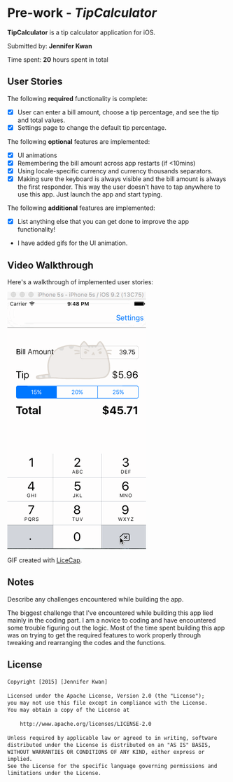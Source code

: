 # Pre-work - *TipCalculator*

**TipCalculator** is a tip calculator application for iOS.

Submitted by: **Jennifer Kwan**

Time spent: **20** hours spent in total

## User Stories

The following **required** functionality is complete:

* [X] User can enter a bill amount, choose a tip percentage, and see the tip and total values.
* [X] Settings page to change the default tip percentage.

The following **optional** features are implemented:
* [X] UI animations
* [X] Remembering the bill amount across app restarts (if <10mins)
* [X] Using locale-specific currency and currency thousands separators.
* [X] Making sure the keyboard is always visible and the bill amount is always the first responder. This way the user doesn't have to tap anywhere to use this app. Just launch the app and start typing.

The following **additional** features are implemented:

- [X] List anything else that you can get done to improve the app functionality!
- I have added gifs for the UI animation.

## Video Walkthrough 

Here's a walkthrough of implemented user stories:

![demo](LICEcap3.gif)

GIF created with [LiceCap](http://www.cockos.com/licecap/).

## Notes

Describe any challenges encountered while building the app.

The biggest challenge that I've encountered while building this app lied mainly in the coding part. I am a novice to coding and have encountered some trouble figuring out the logic. Most of the time spent building this app was on trying to get the required features to work properly through tweaking and rearranging the codes and the functions. 

## License

    Copyright [2015] [Jennifer Kwan]

    Licensed under the Apache License, Version 2.0 (the "License");
    you may not use this file except in compliance with the License.
    You may obtain a copy of the License at

        http://www.apache.org/licenses/LICENSE-2.0

    Unless required by applicable law or agreed to in writing, software
    distributed under the License is distributed on an "AS IS" BASIS,
    WITHOUT WARRANTIES OR CONDITIONS OF ANY KIND, either express or implied.
    See the License for the specific language governing permissions and
    limitations under the License.
